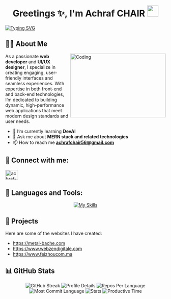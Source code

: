 <h1 align="center">Greetings ✨, I'm Achraf CHAIR <img src="https://media.giphy.com/media/hvRJCLFzcasrR4ia7z/giphy.gif" width="35"></h1>

<span align="center">  
  <a href="https://git.io/typing-svg">
<img src="https://readme-typing-svg.demolab.com?font=Ubuntu&pause=1000&width=435&lines=Front-End+Developer;Back-End+Developer;Full-Stack+Web+Developer;UI%2FUX+Designer;AI+Developer" alt="Typing SVG">
  </a>
</span>

## 🙋‍♂ About Me
<img align="right" alt="Coding" width="300" height="200" src="https://i.pinimg.com/736x/54/e3/d0/54e3d0c0437a1204a1eb84405e428346.jpg">

<p>As a passionate <strong>web developer</strong> and <strong>UI/UX designer</strong>, I specialize in creating engaging, user-friendly interfaces and seamless experiences. With expertise in both front-end and back-end technologies, I’m dedicated to building dynamic, high-performance web applications that meet modern design standards and user needs.</p>

- 🌱 I’m currently learning **DevAI**  
- 💬 Ask me about **MERN stack and related technologies**  
- 📫 How to reach me **achrafchair56@gmail.com**

<h2>📱 Connect with me:</h2>
<p align="left">
  <a href="https://www.linkedin.com/in/achraf-chair-2267402b3/" target="_blank">
    <img align="center" src="https://raw.githubusercontent.com/rahuldkjain/github-profile-readme-generator/master/src/images/icons/Social/linked-in-alt.svg" alt="achraf-chair-linkedin" height="30" width="40" />
  </a>
</p>

<h2>🚀 Languages and Tools:</h2>
<p align="center">
  <a href="https://skillicons.dev" target="_blank">
  <img src="https://skillicons.dev/icons?i=html,css,js,ts,react,nextjs,redux,vue,vuetify,tailwind,bootstrap,materialui,nodejs,express,nestjs,sequelize,mysql,postgres,mongodb,flutter,git,github,docker,azure,postman,npm,vite,vercel,figma,vscode,bash,linux,ubuntu,anaconda,tensorflow,wordpress,graphql,stackoverflow&perline=12" alt="My Skills">
</a>

</p>

<h2>📂 Projects</h2>
<p>Here are some of the websites I have created:</p>
<ul>
  <li><a href="https://metal-bache.com" target="_blank">https://metal-bache.com</a></li>
  <li><a href="https://webzendigitale.com" target="_blank">https://www.webzendigitale.com</a></li>
  <li><a href="https://feizhoucom.ma" target="_blank">https://www.feizhoucom.ma</a></li>
</ul>

<h2>📊 GitHub Stats</h2>
<div align="center">
  <img src="https://github-readme-streak-stats.herokuapp.com?user=achrafdevl&theme=algolia&hide_border=true&border_radius=4&card_width=684" alt="GitHub Streak">
  <img src="http://github-profile-summary-cards.vercel.app/api/cards/profile-details?username=achrafdevl&theme=algolia" alt="Profile Details">
  <img src="http://github-profile-summary-cards.vercel.app/api/cards/repos-per-language?username=achrafdevl&theme=algolia" alt="Repos Per Language">
  <img src="http://github-profile-summary-cards.vercel.app/api/cards/most-commit-language?username=achrafdevl&theme=algolia" alt="Most Commit Language">
  <img src="http://github-profile-summary-cards.vercel.app/api/cards/stats?username=achrafdevl&theme=algolia" alt="Stats">
  <img src="http://github-profile-summary-cards.vercel.app/api/cards/productive-time?username=achrafdevl&theme=algolia&utcOffset=8" alt="Productive Time">
</div>

